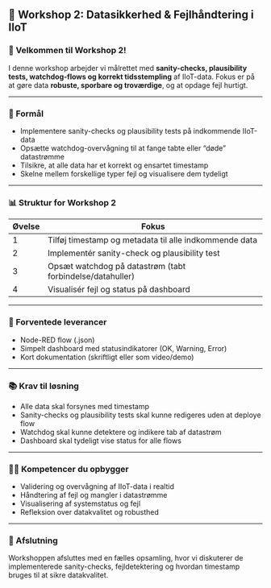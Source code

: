 ## 📅 Workshop 2: Datasikkerhed & Fejlhåndtering i IIoT

### 👋 Velkommen til Workshop 2!

I denne workshop arbejder vi målrettet med **sanity-checks, plausibility tests, watchdog-flows og korrekt tidsstempling** af IIoT-data. Fokus er på at gøre data **robuste, sporbare og troværdige**, og at opdage fejl hurtigt.

---

### 🌟 Formål

* Implementere sanity-checks og plausibility tests på indkommende IIoT-data
* Opsætte watchdog-overvågning til at fange tabte eller “døde” datastrømme
* Tilsikre, at alle data har et korrekt og ensartet timestamp
* Skelne mellem forskellige typer fejl og visualisere dem tydeligt

---

### 📊 Struktur for Workshop 2

| Øvelse | Fokus                                                     |
| ------ | --------------------------------------------------------- |
| 1      | Tilføj timestamp og metadata til alle indkommende data    |
| 2      | Implementér sanity-check og plausibility test             |
| 3      | Opsæt watchdog på datastrøm (tabt forbindelse/datahuller) |
| 4      | Visualisér fejl og status på dashboard                    |

---

### 📕 Forventede leverancer

* Node-RED flow (.json)
* Simpelt dashboard med statusindikatorer (OK, Warning, Error)
* Kort dokumentation (skriftligt eller som video/demo)

---

### 📚 Krav til løsning

* Alle data skal forsynes med timestamp
* Sanity-checks og plausibility tests skal kunne redigeres uden at deploye flow
* Watchdog skal kunne detektere og indikere tab af datastrøm
* Dashboard skal tydeligt vise status for alle flows

---

### 👩‍💻 Kompetencer du opbygger

* Validering og overvågning af IIoT-data i realtid
* Håndtering af fejl og mangler i datastrømme
* Visualisering af systemstatus og fejl
* Refleksion over datakvalitet og robusthed

---

### 🔄 Afslutning

Workshoppen afsluttes med en fælles opsamling, hvor vi diskuterer de implementerede sanity-checks, fejldetektering og hvordan timestamp bruges til at sikre datakvalitet.
